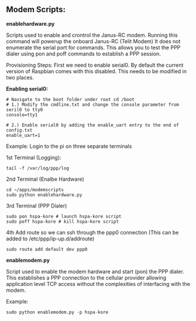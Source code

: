 
<h2>Modem Scripts:</h2>
<b>enablehardware.py</b>

Scripts used to enable and crontrol the Janus-RC modem.
Running this command will powerup the onboard Janus-RC (Telit Modem)
It does not enumerate the serial port for commands.
This allows you to test the PPP dialer using pon and poff commands to establish
a PPP session.

Provisioning Steps:
First we need to enable serial0. By default the current version of Raspbian comes with this disabled. This needs to be modified in two places.

<b>Enabling serial0:</b>
```
# Navigate to the boot folder under root cd /boot
# 1.) Modify the cmdline.txt and change the console parameter from seril0 to tty0
console=tty1

# 2.) Enable serial0 by adding the enable_uart entry to the end of config.txt
enable_uart=1
```
Example:
Login to the pi on three separate terminals

1st Terminal (Logging):
```
tail -f /var/log/ppp/log
```

2nd Terminal (Enalbe Hardware)
```
cd ~/apps/modemscripts
sudo python enablehardware.py
```

3rd Terminal (PPP Dialer)
```
sudo pon hspa-kore # launch hspa-kore script
sudo poff hspa-kore # kill hspa-kore script
```
4th Add route so we can ssh through the ppp0 connection
(This can be added to /etc/ppp/ip-up.d/addroute)
```
sudo route add default dev ppp0
```
<b>enablemodem.py</b>

Script used to enable the modem hardware and start (pon) the PPP dialer. This establishes
a PPP connection to the cellular provider allowing application level TCP
access without the complexities of interfacing with the modem. 

Example:
```python
sudo python enablemodem.py -p hspa-kore
```

